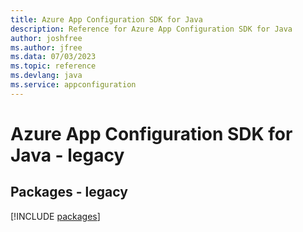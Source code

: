 ```yaml
---
title: Azure App Configuration SDK for Java
description: Reference for Azure App Configuration SDK for Java
author: joshfree
ms.author: jfree
ms.data: 07/03/2023
ms.topic: reference
ms.devlang: java
ms.service: appconfiguration
---
```

# Azure App Configuration SDK for Java - legacy
## Packages - legacy
[!INCLUDE [packages](app-configuration-index.md)]